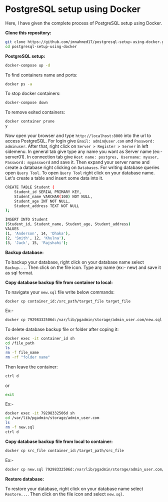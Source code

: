 # PostgreSQL setup using Docker

Here, I have given the complete process of PostgreSQL setup using Docker.

**Clone this repository:**
```bash
git clone https://github.com/imnahmed17/postgresql-setup-using-docker.git
cd postgresql-setup-using-docker
```

**PostgreSQL setup:**
```bash
docker-compose up -d
```
To find containers name and ports:
```bash
docker ps -a
```
To stop docker containers:
```bash
docker-compose down
```
To remove exited containers:
```bash
docker container prune
y
```
Now open your browser and type `http://localhost:8000` into the url to access PostgreSQL. For login give `Email: admin@user.com` and `Password: adminuser`. After that, right click on `Server > Register > Server` in left sidemenu. In general tab give type any name you want as Server name (ex:- server01). In connection tab give `Host name: postgres, Username: myuser, Password: mypassword` and save it. Then expand your server name and create a database right clicking on `Databases`. For writing database queries open `Query Tool`. To open `Query Tool` right click on your database name. Let's create a table and insert some data into it.
```bash
CREATE TABLE Student (  
    Student_id SERIAL PRIMARY KEY,  
    Student_name VARCHAR(100) NOT NULL,
    Student_age INT NOT NULL,
	Student_address TEXT NOT NULL
);

INSERT INTO Student 
(Student_id, Student_name, Student_age, Student_address)
VALUES  
(1, 'Anderson', 14, 'Dhaka'),
(2, 'Smith', 12, 'Khulna'),
(3, 'Jack', 15, 'Rajshahi');
```

**Backup database:**

To backup your database, right click on your database name select `Backup...`. Then click on the file icon. Type any name (ex:- new) and save it as sql format.

**Copy database backup file from container to local:**

To navigate your `new.sql` file write below commands:
```bash
docker cp container_id:/src_path/target_file target_file
```
Ex:-
```bash
docker cp 79298332506d:/var/lib/pgadmin/storage/admin_user.com/new.sql new.sql
```
To delete database backup file or folder after coping it:
```bash
docker exec -it container_id sh
cd /file_path
ls
rm -f file_name
rm -rf "folder name"
```
Then leave the container:
```bash
ctrl d
```
or
```bash
exit
```
Ex:-
```bash
docker exec -it 79298332506d sh
cd /var/lib/pgadmin/storage/admin_user.com
ls
rm -f new.sql
ctrl d
```

**Copy database backup file from local to container:**
```bash
docker cp src_file container_id:/target_path/src_file
```
Ex:-
```bash
docker cp new.sql 79298332506d:/var/lib/pgadmin/storage/admin_user.com/new.sql
```

**Restore database:**

To restore your database, right click on your database name select `Restore...`. Then click on the file icon and select `new.sql`.